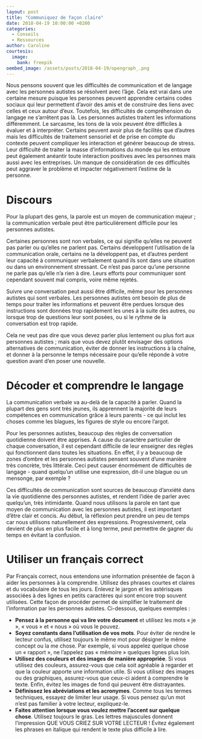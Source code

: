 ```yaml
---
layout: post
title: "Communiquez de façon claire"
date: 2018-04-19 10:00:00 +0200
categories:
  - Conseils
  - Ressources
author: Caroline
courtesis:
  image:
    bank: freepik
oembed_image: /assets/posts/2018-04-19/opengraph_.png
---
```


<amp-img class="center" width="640" height="376" src="{{ site.amp_img_cache_url }}/assets/posts/2018-04-19/opengraph_.png" alt="Communiquez de façon claire"></amp-img>



Nous pensons souvent que les difficultés de communication et de langage avec les personnes autistes se résolvent avec l’âge. Cela est vrai dans une certaine mesure puisque les personnes peuvent apprendre certains codes sociaux qui leur permettent d’avoir des amis et de construire des liens avec celles et ceux autour d’eux. Toutefois, les difficultés de compréhension du langage ne s’arrêtent pas là. Les personnes autistes traitent les informations différemment. Le sarcasme, les tons de la voix peuvent être difficiles à évaluer et à interpréter. 
Certains peuvent avoir plus de facilités que d’autres mais les difficultés de traitement sensoriel et de prise en compte du contexte peuvent compliquer les interaction et générer beaucoup de stress.
Leur difficulté de traiter la masse d’informations du monde qui les entoure peut également anéantir toute interaction positives avec les personnes mais aussi avec les entreprises.
Un manque de considération de ces difficultés peut aggraver le problème et impacter négativement l’estime de la personne.


# Discours
Pour la plupart des gens, la parole est un moyen de communication majeur ; la communication verbale peut être particulièrement difficile pour les personnes autistes.

Certaines personnes sont non verbales, ce qui signifie qu’elles ne peuvent pas parler ou qu’elles ne parlent pas. Certains développent l’utilisation de la communication orale, certains ne la développent pas, et d’autres perdent leur capacité à communiquer verbalement quand ils sont dans une situation ou dans un environnement stressant. Ce n’est pas parce qu’une personne ne parle pas qu’elle n’a rien à dire. Leurs efforts pour communiquer sont cependant souvent mal compris, voire même rejetés.

Suivre une conversation peut aussi être difficile, même pour les personnes autistes qui sont verbales. Les personnes autistes ont besoin de plus de temps pour traiter les informations et peuvent être perdues lorsque des instructions sont données trop rapidement les unes à la suite des autres, ou lorsque trop de questions leur sont posées, ou si le rythme de la conversation est trop rapide.

Cela ne veut pas dire que vous devez parler plus lentement ou plus fort aux personnes autistes ; mais que vous devez plutôt envisager des options alternatives de communication, éviter de donner les instructions à la chaîne, et donner à la personne le temps nécessaire pour qu’elle réponde à votre question avant d’en poser une nouvelle.

# Décoder et comprendre le langage
La communication verbale va au-delà de la capacité à parler. Quand la plupart des gens sont très jeunes, ils apprennent la majorité de leurs compétences en communication grâce à leurs parents - ce qui inclut les choses comme les blagues, les figures de style ou encore l’argot.

Pour les personnes autistes, beaucoup des règles de conversation quotidienne doivent être apprises. À cause du caractère particulier de chaque conversation, il est cependant difficile de leur enseigner des règles qui fonctionnent dans toutes les situations. En effet, il y a beaucoup de zones d’ombre et les personnes autistes pensent souvent d’une manière très concrète, très littérale. Ceci peut causer énormément de difficultés de langage - quand quelqu’un utilise une expression, dit-il une blague ou un mensonge, par exemple ?

Ces difficultés de communication sont sources de beaucoup d’anxiété dans la vie quotidienne des personnes autistes, et rendent l’idée de parler avec quelqu’un, très intimidante. Quand nous utilisons la parole en tant que moyen de communication avec les personnes autistes, il est important d’être clair et concis. Au début, la réflexion peut prendre un peu de temps car nous utilisons naturellement des expressions. Progressivement, cela devient de plus en plus facile et à long terme, peut permettre de gagner du temps en évitant la confusion.

# Utiliser un français correct
Par Français correct, nous entendons une information présentée de façon à aider les personnes à la comprendre. Utilisez des phrases courtes et claires et du vocabulaire de tous les jours. Enlevez le jargon et les astérisques associées à des lignes en petits caractères qui sont encore trop souvent utilisées.
Cette façon de procéder permet de simplifier le traitement de l’information par les personnes autistes. Ci-dessous, quelques exemples&nbsp;:

 - **Pensez à la personne qui va lire votre document** et utilisez les mots « je », « vous » et « nous » où vous le pouvez.
 - **Soyez constants dans l’utilisation de vos mots**. Pour éviter de rendre le lecteur confus, utilisez toujours le même mot pour désigner le même concept ou la me chose. Par exemple, si vous appelez quelque chose un « rapport », ne l’appelez pas « mémoire » quelques lignes plus loin.
 - **Utilisez des couleurs et des images de manière appropriée**. Si vous utilisez des couleurs, assurez-vous que cela soit agréable à regarder et que la couleur apporte une information utile. Si vous utilisez des images ou des graphiques, assurez-vous que ceux-ci aident à comprendre le texte. Enfin, évitez les images de fond qui peuvent être distrayantes.
 - **Définissez les abréviations et les acronymes**. Comme tous les termes techniques, essayez de limiter leur usage. Si vous pensez qu’un mot n’est pas familier à votre lecteur, expliquez-le.
 - **Faites attention lorsque vous voulez mettre l’accent sur quelque chose**. Utilisez toujours le gras. Les lettres majuscules donnent l’impression QUE VOUS CRIEZ SUR VOTRE LECTEUR ! Évitez également les phrases en italique qui rendent le texte plus difficile à lire.

